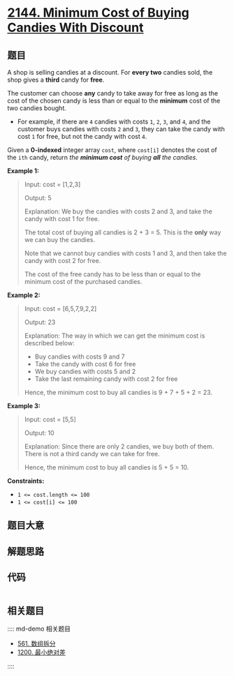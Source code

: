 # [2144. Minimum Cost of Buying Candies With Discount](https://leetcode.com/problems/minimum-cost-of-buying-candies-with-discount)

## 题目

A shop is selling candies at a discount. For **every two** candies sold, the
shop gives a **third** candy for **free**.

The customer can choose **any** candy to take away for free as long as the
cost of the chosen candy is less than or equal to the **minimum** cost of the
two candies bought.

  * For example, if there are `4` candies with costs `1`, `2`, `3`, and `4`, and the customer buys candies with costs `2` and `3`, they can take the candy with cost `1` for free, but not the candy with cost `4`.

Given a **0-indexed** integer array `cost`, where `cost[i]` denotes the cost
of the `ith` candy, return _the **minimum cost** of buying **all** the
candies_.



**Example 1:**

> Input: cost = [1,2,3]
> 
> Output: 5
> 
> Explanation: We buy the candies with costs 2 and 3, and take the candy with cost 1 for free.
> 
> The total cost of buying all candies is 2 + 3 = 5. This is the **only** way we can buy the candies.
> 
> Note that we cannot buy candies with costs 1 and 3, and then take the candy with cost 2 for free.
> 
> The cost of the free candy has to be less than or equal to the minimum cost of the purchased candies.

**Example 2:**

> Input: cost = [6,5,7,9,2,2]
> 
> Output: 23
> 
> Explanation: The way in which we can get the minimum cost is described below:
> - Buy candies with costs 9 and 7
> - Take the candy with cost 6 for free
> - We buy candies with costs 5 and 2
> - Take the last remaining candy with cost 2 for free
> 
> Hence, the minimum cost to buy all candies is 9 + 7 + 5 + 2 = 23.

**Example 3:**

> Input: cost = [5,5]
> 
> Output: 10
> 
> Explanation: Since there are only 2 candies, we buy both of them. There is not a third candy we can take for free.
> 
> Hence, the minimum cost to buy all candies is 5 + 5 = 10.

**Constraints:**

  * `1 <= cost.length <= 100`
  * `1 <= cost[i] <= 100`


## 题目大意

## 解题思路

## 代码

```javascript

```

## 相关题目

:::: md-demo 相关题目
- [561. 数组拆分](https://leetcode.com/problems/array-partition)
- [1200. 最小绝对差](https://leetcode.com/problems/minimum-absolute-difference)

::::
